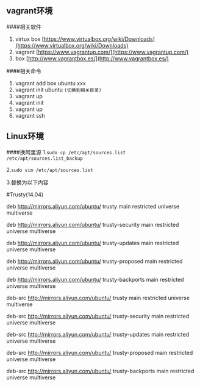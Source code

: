 ## vagrant环境
####相关软件
1. virtux box  [https://www.virtualbox.org/wiki/Downloads](https://www.virtualbox.org/wiki/Downloads)
2. vagrant  [https://www.vagrantup.com/](https://www.vagrantup.com/)
3. box  [http://www.vagrantbox.es/](http://www.vagrantbox.es/)

####相关命令
1. vagrant add box ubuntu xxx
2. vagrant init ubuntu `(切换到相关目录)`
3. vagrant up
4. vagrant init
5. vagrant up
6. vagrant ssh

## Linux环境
####换阿里源
1.`sudo cp /etc/apt/sources.list /etc/apt/sources.list_backup`

2.`sudo vim /etc/apt/sources.list`

3.替换为以下内容

#Trusty(14.04)

deb http://mirrors.aliyun.com/ubuntu/ trusty main restricted universe multiverse

deb http://mirrors.aliyun.com/ubuntu/ trusty-security main restricted universe multiverse

deb http://mirrors.aliyun.com/ubuntu/ trusty-updates main restricted universe multiverse

deb http://mirrors.aliyun.com/ubuntu/ trusty-proposed main restricted universe multiverse

deb http://mirrors.aliyun.com/ubuntu/ trusty-backports main restricted universe multiverse

deb-src http://mirrors.aliyun.com/ubuntu/ trusty main restricted universe multiverse

deb-src http://mirrors.aliyun.com/ubuntu/ trusty-security main restricted universe multiverse

deb-src http://mirrors.aliyun.com/ubuntu/ trusty-updates main restricted universe multiverse

deb-src http://mirrors.aliyun.com/ubuntu/ trusty-proposed main restricted universe multiverse

deb-src http://mirrors.aliyun.com/ubuntu/ trusty-backports main restricted universe multiverse
